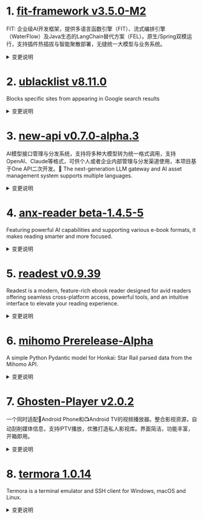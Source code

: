 
# 1. [fit-framework v3.5.0-M2](https://github.com/ModelEngine-Group/fit-framework/releases/tag/v3.5.0-M2)  
FIT: 企业级AI开发框架，提供多语言函数引擎（FIT）、流式编排引擎（WaterFlow）及Java生态的LangChain替代方案（FEL）。原生/Spring双模运行，支持插件热插拔与智能聚散部署，无缝统一大模型与业务系统。
<details>
<summary>变更说明</summary>

## 这是 FIT Framework 社区 3.5.0 版本的第二个里程碑的发布！
#
## FIT 函数平台
#
### ✨ 升级优化

* 支持 mybatis 配置自动下划线转驼峰  
* 添加 fit-security-simple 插件  
* 捕获流式调用报错信息  
* 升级 python 依赖三方包的版本  
#
### ✅ 问题修复

* 修复校验泛型元素为空时的错误  
* 修复 http 进行流式下载时，status code 返回 0 导致链接中断的问题  
* 修复广播模式下如果 genericable 无返回值时的报错问题  
#
## Waterflow 流调度平台
#
### 🚀 功能特性

* 支持 FIT for Java 插件自动扫描并生成工具元数据。
#
### ✨ 升级优化

* 修改 ohscript 生成随机 uuid 方式提升性能  
#
## Elsa 图形编辑平台
#
### 🚀 功能特性
#
#### 核心框架 (elsa)

* 图形具备统一的抽象数据结构。
   * Graph、Page、Shape 结构通用于任意业务场景。
   * 全链路 JSON 序列化能力，兼容任何持久化存储方案。

* 支持拖拽式流程编排。
   * 支持图形拖拽和画布拖拽，并提供节点整理和一键显示所有节点的能力。
#
#### 前端应用 (elsa-react)

* 集成 React 的能力。
   * 基于 Context 的上下文传递机制。
   * 节点渲染缓存：React.memo + 自定义 shouldComponentUpdate。

* 集成 Ant Design 的能力。
   * 基于 Form 组件的实时校验提示系统。
   * 基于 Tree 组件封装的节点上下文观察者机制。
#
## ❤️ 贡献者

*  made their first contribution in 
*  made their first contribution in 

以及感谢所有为此次发布做出贡献的人：

            

</details>

# 2. [ublacklist v8.11.0](https://github.com/iorate/ublacklist/releases/tag/v8.11.0)  
Blocks specific sites from appearing in Google search results
<details>
<summary>变更说明</summary>

##  (2025-05-07)
#

### Bug Fixes

* **locales:** update German translation  
#

### Features

* add experimental SERPINFO mode  
* **searx:** add searxng instance  
* **yandex:** add support for yandex.ru  




---
This release is also available on:
- 
-   

</details>

# 3. [new-api v0.7.0-alpha.3](https://github.com/QuantumNous/new-api/releases/tag/v0.7.0-alpha.3)  
AI模型接口管理与分发系统，支持将多种大模型转为统一格式调用，支持OpenAI、Claude等格式，可供个人或者企业内部管理与分发渠道使用，本项目基于One API二次开发。🍥 The next-generation LLM gateway and AI asset management system supports multiple languages.
<details>
<summary>变更说明</summary>

## What's Changed
* feat: add original password verification when changing password  
* fix: Redis limit ignoring max eq 0  
* feat: implement OpenAI responses built-in tool tracking  

## New Contributors
*  made their first contribution in 

**Full Changelog**:   

</details>

# 4. [anx-reader beta-1.4.5-5](https://github.com/Anxcye/anx-reader/releases/tag/beta-1.4.5-5)  
Featuring powerful AI capabilities and supporting various e-book formats, it makes reading smarter and more focused. 
<details>
<summary>变更说明</summary>

## 1.4.5
- Feat: Cache in-app purchase status(, )
- Feat: Name a group
- Feat: E-ink mode
- Feat: Add DeepL translation service(, )
- Feat: Edit notes in list
- Feat: Download all books
- L10n: Add Arabic and German language
- Feat: Download remote files on demand
- Feat: Release local space
- Feat: Add share excerpt card
- Feat: Notes in list can be shared as cards
- Fix: Incorrect click position detection on macOS
- Fix: Sort menu sometimes fails to open
- Fix: WebDAV Unauthorized
- Fix: Optimize book opening speed
- Fix: Touchpad cannot scroll(, )

- 新增：缓存内购状态(, )
- 新增：书籍分组支持命名
- 新增：E-ink 模式
- 新增：DeepL 翻译服务(, )
- 新增：笔记列表可以编辑笔记
- 新增：下载所有书籍文件
- L10n: 新增阿拉伯语和德语
- 新增：按需下载远程的文件
- 新增：释放本地空间功能
- 新增：通过卡片的方式分享划线笔记
- 新增：笔记列表的笔记可以以卡片的形式分享
- 修复：macOS 端无法正确判断点击位置的问题
- 修复：排序菜单有时无法打开的问题
- 修复：WebDAV提示未授权
- 修复：优化打开书籍速度
- 修复：触摸板无法滚动(, )  

</details>

# 5. [readest v0.9.39](https://github.com/readest/readest/releases/tag/v0.9.39)  
Readest is a modern, feature-rich ebook reader designed for avid readers offering seamless cross-platform access, powerful tools, and an intuitive interface to elevate your reading experience.
<details>
<summary>变更说明</summary>

## Release Highlight
* Enhanced Navigation: Added location information to the table of contents
* Enhanced Navigation: Larger touch targets for table of contents expansion icons
* Screen Orientation Lock: You can now lock your device's screen orientation when reading
* Quick Access to Recent Books: Option to automatically open your last read book when starting the app
* Better Language Support: Improved handling of CJK characters in search
* Enhanced Text-to-Speech: More accurate language detection for TTS
* Enhanced Text-to-Speech: Text-to-Speech now maintains your position in scroll mode
* Enhanced Annotations: Better handling of annotations with ruby elements in Japanese books
* Smoother Scrolling: We've made continuous scrolling more reliable for a seamless reading experience 1
* Compact View: Reading view is more compact when header and footer are hidden 1
* TXT Parsing: More robust handling of TXT book format

## What's Changed
* fix: reactivating volume keys interception when resumed from background on iOS  
* fix: import system fonts list on Android  
* fix: filter out some non-free fonts on Android and Linux, closes   
* fix: also overriding anchor color when overriding font in dark mode, closes   
* fix: handle full CJK Unified Ideographs in search terms, closes   
* fix: more robust method to detect language for TTS  
* fix: skip rt elements in annotation and search for Japanese books, closes   
* fix: more robust txt parser  
* fix: volume retained when app is in background for iOS  
* feat: add location info for each entry in table of contents  
* fix: more robust continuous scroll, closes   
* refactor: unify hooks for pagination and continuous scroll  
* fix: don't preview font style for system fonts on Linux, closes   
* fix: escape special characters when converting from txt to epub, closes   
* feat: support locking screen orientation, closes   
* fix: TTS timeout options should popup now in iOS  
* fix: override text-indent when overriding book layout, closes   
* fix: padding drag handler on Android, closes   
* fix: more robust txt parser, closes   
* fix: expanding clickable region of TOC expander icons, closes   
* fix: calculate vw/vh size from iframe viewport, closes   
* fix: don't scroll when selection is in current page in TTS, closes   
* fix: use separate compact margin and gap when header and footer are dismissed, closes   
* feat: add option to open last book on start, closes   
* fix: replace bg color only for non-default theme color, closes   
* fix: temporarily disable font name with style for windows  
* release: version 0.9.39  


**Full Changelog**:   

</details>

# 6. [mihomo Prerelease-Alpha](https://github.com/MetaCubeX/mihomo/releases/tag/Prerelease-Alpha)  
A simple Python Pydantic model for Honkai: Star Rail parsed data from the Mihomo API.
<details>
<summary>变更说明</summary>

Release created at  Wed May  7 18:30:49 CST 2025
Synchronize Alpha branch code updates, keeping only the latest version
<br>



  

</details>

# 7. [Ghosten-Player v2.0.2](https://github.com/GhostenEditor/Ghosten-Player/releases/tag/v2.0.2)  
一个同时适配📱Android Phone和📺Android TV的视频播放器。整合影视资源，自动刮削媒体信息，支持IPTV播放，优雅打造私人影视库。界面简洁，功能丰富，开箱即用。
<details>
<summary>变更说明</summary>

> 如果项目对您有帮助，就请给颗吧。
> 请我喝咖啡(支持作者) ☕️ 
> QQ群 1033449405

## 🐞Bug Fixed

1. 无法直接播放网盘中的媒体
2. 因默认端口被占用导致启动失败
3. 搜索区分大小写 

## What's Changed
* Releases/v2.0.2  


**Full Changelog**:   

</details>

# 8. [termora 1.0.14](https://github.com/TermoraDev/termora/releases/tag/1.0.14)  
Termora is a terminal emulator and SSH client for Windows, macOS and Linux.
<details>
<summary>变更说明</summary>

### New features/Updates

- Support RDP protocol 
- Highlighter keywords support regex 
- Support for compression algorithms 
- Support for xterm CBT 
- Scroll to the bottom after pressed any key 


### Bug fixes

- Fix snippet `\` characters 
- Fix snippet i18n 

----

### 新功能/更新

- 支持 RDP 协议 
- 高亮关键词支持正则 
- 支持压缩算法 
- 支持 xterm CBT 
- 任意键按下后滚动到底部 

### 问题修复

- 修复代码片段 `\` 字符 
- 修复代码片段 i18n 
  

</details>

